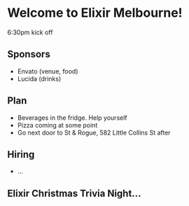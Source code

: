 # Welcome to Elixir Melbourne!
6:30pm kick off

## Sponsors
- Envato (venue, food)
- Lucida (drinks)

## Plan
- Beverages in the fridge. Help yourself
- Pizza coming at some point
- Go next door to St & Rogue, 582 Little Collins St after

## Hiring
- ...

## Elixir Christmas Trivia Night...
